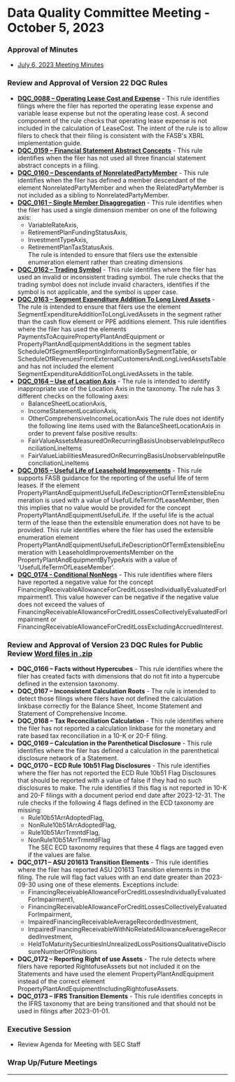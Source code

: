 # Data Quality Committee Meeting - October 5, 2023

### Approval of Minutes
  + [July 6, 2023 Meeting Minutes](https://github.com/DataQualityCommittee/documentation/raw/master/meetings/oct_2023/DRAFTDQCMeetingNotes230706.docx)

### Review and Approval of Version 22 DQC Rules 

- **[DQC_0088 – Operating Lease Cost and Expense](https://github.com/dataqualitycommittee/dqc_us_rules/tree/v22/docs/DQC_US_0088/DQC_0088.md)** - This rule identifies filings where the filer has reported the operating lease expense and variable lease expense but not the operating lease cost. A second component of the rule checks that operating lease expense is not included in the calculation of LeaseCost. The intent of the rule is to allow filers to check that their filing is consistent with the FASB's XBRL implementation guide.
- **[DQC_0159 – Financial Statement Abstract Concepts](https://github.com/dataqualitycommittee/dqc_us_rules/tree/v22/docs/DQC_US_0159/DQC_0159.md)** - This rule identifies when the filer has not used all three financial statement abstract concepts in a filing.
- **[DQC_0160 – Descendants of NonrelatedPartyMember](https://github.com/dataqualitycommittee/dqc_us_rules/tree/v22/docs/DQC_US_0160/DQC_0160.md)** - This rule identifies when the filer has defined a member descendant of the element NonrelatedPartyMember and when the RelatedPartyMember is not included as a sibling to NonrelatedPartyMember.
- **[DQC_0161 – Single Member Disaggregation](https://github.com/dataqualitycommittee/dqc_us_rules/tree/v22/docs/DQC_US_0161/DQC_0161.md)** - This rule identifies when the filer has used a single dimension member on one of the following axis:  
  - VariableRateAxis, 
  - RetirementPlanFundingStatusAxis, 
  - InvestmentTypeAxis, 
  - RetirementPlanTaxStatusAxis.  
The rule is intended to ensure that filers use the extensible enumeration element rather than creating dimensions
- **[DQC_0162 – Trading Symbol](https://github.com/dataqualitycommittee/dqc_us_rules/tree/v22/docs/DQC_US_0162/DQC_0162.md)** - This rule identifies where the filer has used an invalid or inconsistent trading symbol.  The rule checks that the trading symbol does not include invalid characters, identifies if the symbol is not applicable, and the symbol is upper case.
- **[DQC_0163 – Segment Expenditure Addition To Long Lived Assets](https://github.com/dataqualitycommittee/dqc_us_rules/tree/v22/docs/DQC_US_0163/DQC_0163.md)** - The rule is intended to ensure that filers use the element SegmentExpenditureAdditionToLongLivedAssets in the segment rather than the cash flow element or PPE additions element.  This rule identifies where the filer has used the elements PaymentsToAcquirePropertyPlantAndEquipment or PropertyPlantAndEquipmentAdditions in the segment tables ScheduleOfSegmentReportingInformationBySegmentTable, or ScheduleOfRevenuesFromExternalCustomersAndLongLivedAssetsTable and has not included the element SegmentExpenditureAdditionToLongLivedAssets in the table.
- **[DQC_0164 – Use of Location Axis](https://github.com/dataqualitycommittee/dqc_us_rules/tree/v22/docs/DQC_US_0164/DQC_0164.md)** - The rule is intended to identify inappropriate use of the Location Axis in the taxonomy. The rule has 3 different checks on the following axes: 
  - BalanceSheetLocationAxis, 
  - IncomeStatementLocationAxis, 
  - OtherComprehensiveIncomeLocationAxis
The rule does not identify the following line items used with the BalanceSheetLocationAxis in order to prevent false positive results:
  - FairValueAssetsMeasuredOnRecurringBasisUnobservableInputReconciliationLineItems 
  - FairValueLiabilitiesMeasuredOnRecurringBasisUnobservableInputReconciliationLineItems
- **[DQC_0165 – Useful Life of Leasehold Improvements](https://github.com/dataqualitycommittee/dqc_us_rules/tree/v22/docs/DQC_US_0165/DQC_0165.md)** - This rule supports FASB guidance for the reporting of the useful life of term leases. If the element PropertyPlantAndEquipmentUsefulLifeDescriptionOfTermExtensibleEnumeration is used with a value of UsefulLifeTermOfLeaseMember, then this implies that no value would be provided for the concept PropertyPlantAndEquipmentUsefulLife. If the useful life is the actual term of the lease then the extensible enumeration does not have to be provided. This rule identifies where the filer has used the extensible enumeration element PropertyPlantAndEquipmentUsefulLifeDescriptionOfTermExtensibleEnumeration with LeaseholdImprovementsMember on the PropertyPlantAndEquipmentByTypeAxis with a value of 'UsefulLifeTermOfLeaseMember'.
- **[DQC_0174 - Conditional NonNegs](https://github.com/dataqualitycommittee/dqc_us_rules/tree/v22/docs/DQC_US_0174/DQC_0174.md)** - This rule identifies where filers have reported a negative value for the concept FinancingReceivableAllowanceForCreditLossesIndividuallyEvaluatedForImpairment1. This value however can be negative if the negative value does not exceed the values of FinancingReceivableAllowanceForCreditLossesCollectivelyEvaluatedForImpairment or FinancingReceivableAllowanceForCreditLossExcludingAccruedInterest.

### Review and Approval of Version 23 DQC Rules for Public Review [Word files in .zip](https://github.com/DataQualityCommittee/documentation/raw/master/meetings/oct_2023/v23RuleForms.zip) 
- **DQC_0166 – Facts without Hypercubes** - This rule identifies where the filer has created facts with dimensions that do not fit into a hypercube defined in the extension taxonomy.
- **DQC_0167 – Inconsistent Calculation Roots** - The rule is intended to detect those filings where filers have not defined the calculation linkbase correctly for the Balance Sheet, Income Statement and Statement of Comprehensive Income.
- **DQC_0168 – Tax Reconciliation Calculation** - This rule identifies where the filer has not reported a calculation linkbase for the monetary and rate based tax reconciliation in a 10-K or 20-F filing.
- **DQC_0169 – Calculation in the Parenthetical Disclosure** - This rule identifies where the filer has defined a calculation in the parenthetical disclosure network of a Statement.
- **DQC_0170 – ECD Rule 10b51 Flag Disclosures** - This rule identifies where the filer has not reported the ECD Rule 10b51 Flag Disclosures that should be reported with a value of false if they had no such disclosures to make. The rule identifies if this flag is not reported in 10-K and 20-F filings with a document period end date after 2023-12-31. The rule checks if the following 4 flags defined in the ECD taxonomy are missing:
  - Rule10b51ArrAdoptedFlag,
  - NonRule10b51ArrAdoptedFlag,
  - Rule10b51ArrTrmntdFlag,
  - NonRule10b51ArrTrmntdFlag  
The SEC ECD taxonomy requires that these 4 flags are tagged even if the values are false.
- **DQC_0171 – ASU 201613 Transition Elements** - This rule identifies where the filer has reported ASU 201613 Transition elements in the filing. The rule will flag fact values with an end date greater than 2023-09-30 using one of these elements.  Exceptions include:
  - FinancingReceivableAllowanceForCreditLossesIndividuallyEvaluatedForImpairment1,
  - FinancingReceivableAllowanceForCreditLossesCollectivelyEvaluatedForImpairment, 
  - ImpairedFinancingReceivableAverageRecordedInvestment,
  - ImpairedFinancingReceivableWithNoRelatedAllowanceAverageRecordedInvestment,
  - HeldToMaturitySecuritiesInUnrealizedLossPositionsQualitativeDisclosureNumberOfPositions
- **DQC_0172 – Reporting Right of use Assets** - The rule detects where filers have reported RightofuseAssets but not included it on the Statements and have used the element PropertyPlantAndEquipment instead of the correct element PropertyPlantAndEquipmentIncludingRightofuseAssets.
- **DQC_0173 – IFRS Transition Elements** - This rule identifies concepts in the IFRS taxonomy that are being transitioned and that should not be used in filings after 2023-01-01.
### Executive Session
  - Review Agenda for Meeting with SEC Staff
### Wrap Up/Future Meetings
______________________
